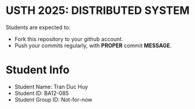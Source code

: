 USTH 2025: DISTRIBUTED SYSTEM
=====================================================

Students are expected to:
* Fork this repository to your github account.
* Push your commits regularly, with **PROPER** commit **MESSAGE**.


Student Info
=========================

* Student Name: Tran Duc Huy
* Student ID: BA12-085 
* Student Group ID: Not-for-now

